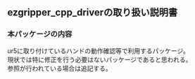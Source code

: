 ## ezgripper_cpp_driverの取り扱い説明書

### 本パッケージの内容
ur5に取り付けているハンドの動作確認等で利用するパッケージ。  
現状では特に修正を行う必要はないパッケージであると思われる。  
参照が行われている場合は追記する。